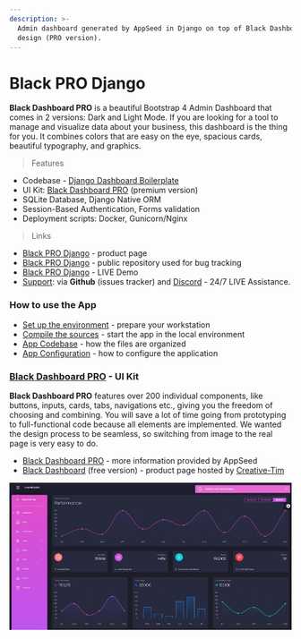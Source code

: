 ```yaml
---
description: >-
  Admin dashboard generated by AppSeed in Django on top of Black Dashboard
  design (PRO version).
---
```


# Black PRO Django

**Black Dashboard PRO** is a beautiful Bootstrap 4 Admin Dashboard that comes in 2 versions: Dark and Light Mode. If you are looking for a tool to manage and visualize data about your business, this dashboard is the thing for you. It combines colors that are easy on the eye, spacious cards, beautiful typography, and graphics. 

> Features

* Codebase - [Django Dashboard Boilerplate](../../boilerplate-code/django-dashboard.md)
* UI Kit: [Black Dashboard PRO](../../content/bootstrap-template/black-dashboard-pro.md) \(premium version\)  
* SQLite Database, Django Native ORM
* Session-Based Authentication, Forms validation
* Deployment scripts: Docker, Gunicorn/Nginx 

> Links

* [Black PRO Django](https://appseed.us/admin-dashboards/django-dashboard-black-pro) - product page
* [Black PRO Django](https://github.com/app-generator/django-dashboard-black-pro) - public repository used for bug tracking
* [Black PRO Django](https://django-black-dashboard-pro.appseed-srv1.com/) - LIVE Demo
* [Support](https://appseed.us/support):  via **Github** \(issues tracker\) and [Discord](https://discord.gg/fZC6hup) - 24/7 LIVE Assistance. 



### How to use the App

* [Set up the environment](../../boilerplate-code/django-dashboard.md#environment-1) - prepare your workstation
* [Compile the sources](../../boilerplate-code/django-dashboard.md#build-the-app-1) - start the app in the local environment
* [App Codebase](../../boilerplate-code/django-dashboard.md#app-codebase) - how the files are organized
* [App Configuration](../../boilerplate-code/django-dashboard.md#app-configuration) - how to configure the application



### [Black Dashboard PRO](../../content/bootstrap-template/black-dashboard-pro.md) - UI Kit

**Black Dashboard PRO** features over 200 individual components, like buttons, inputs, cards, tabs, navigations etc., giving you the freedom of choosing and combining. You will save a lot of time going from prototyping to full-functional code because all elements are implemented. We wanted the design process to be seamless, so switching from image to the real page is very easy to do.

* [Black Dashboard PRO](../../content/bootstrap-template/black-dashboard-pro.md) - more information provided by AppSeed 
* [Black Dashboard](https://bit.ly/2L0W6Z7) \(free version\) - product page hosted by [Creative-Tim](../../content/partners/creative-tim.md)

![Black Dashboard PRO - Premium Bootstrap Template.](../../.gitbook/assets/docs-cover-black-dashboard-pro.jpg)

